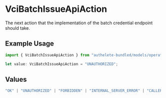 # VciBatchIssueApiAction

The next action that the implementation of the batch credential
endpoint should take.


## Example Usage

```typescript
import { VciBatchIssueApiAction } from "authelete-bundled/models/operations";

let value: VciBatchIssueApiAction = "UNAUTHORIZED";
```

## Values

```typescript
"OK" | "UNAUTHORIZED" | "FORBIDDEN" | "INTERNAL_SERVER_ERROR" | "CALLER_ERROR"
```